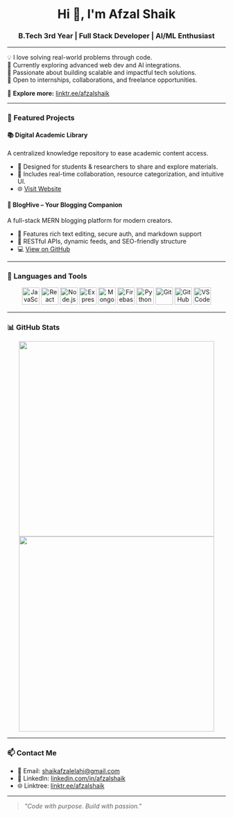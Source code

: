 <h1 align="center">Hi 👋, I'm Afzal Shaik</h1>
<h3 align="center">B.Tech 3rd Year | Full Stack Developer | AI/ML Enthusiast</h3>

---

💡 I love solving real-world problems through code.  
🌱 Currently exploring advanced web dev and AI integrations.  
🚀 Passionate about building scalable and impactful tech solutions.  
🤝 Open to internships, collaborations, and freelance opportunities.  

🔗 **Explore more:** [linktr.ee/afzalshaik]([https://linktr.ee/afzalshaik](https://linktr.ee/S_Afzal))

---

### 🚀 Featured Projects

#### 📚 Digital Academic Library  
A centralized knowledge repository to ease academic content access.  
- 🔹 Designed for students & researchers to share and explore materials.  
- 🔹 Includes real-time collaboration, resource categorization, and intuitive UI.  
- 🌐 [Visit Website](https://your-digital-library-site.com)  

#### 📝 BlogHive – Your Blogging Companion  
A full-stack MERN blogging platform for modern creators.  
- 🔹 Features rich text editing, secure auth, and markdown support  
- 🔹 RESTful APIs, dynamic feeds, and SEO-friendly structure  
- 💻 [View on GitHub](https://github.com/afzalshaik/bloghive)

---

### 🧰 Languages and Tools

<p align="center">
  <img src="https://cdn.jsdelivr.net/gh/devicons/devicon/icons/javascript/javascript-original.svg" height="40" alt="JavaScript" />
  <img src="https://cdn.jsdelivr.net/gh/devicons/devicon/icons/react/react-original.svg" height="40" alt="React" />
  <img src="https://cdn.jsdelivr.net/gh/devicons/devicon/icons/nodejs/nodejs-original.svg" height="40" alt="Node.js" />
  <img src="https://cdn.jsdelivr.net/gh/devicons/devicon/icons/express/express-original.svg" height="40" alt="Express.js" />
  <img src="https://cdn.jsdelivr.net/gh/devicons/devicon/icons/mongodb/mongodb-original.svg" height="40" alt="MongoDB" />
  <img src="https://cdn.jsdelivr.net/gh/devicons/devicon/icons/firebase/firebase-plain.svg" height="40" alt="Firebase" />
  <img src="https://cdn.jsdelivr.net/gh/devicons/devicon/icons/python/python-original.svg" height="40" alt="Python" />
  <img src="https://cdn.jsdelivr.net/gh/devicons/devicon/icons/git/git-original.svg" height="40" alt="Git" />
  <img src="https://cdn.jsdelivr.net/gh/devicons/devicon/icons/github/github-original.svg" height="40" alt="GitHub" />
  <img src="https://cdn.jsdelivr.net/gh/devicons/devicon/icons/vscode/vscode-original.svg" height="40" alt="VS Code" />
</p>

---

### 📊 GitHub Stats

<p align="center">
  <img src="https://github-readme-stats.vercel.app/api?username=afzalshaik&show_icons=true&theme=radical" width="450"/>
  <img src="https://github-readme-streak-stats.herokuapp.com/?user=afzalshaik&theme=radical" width="450"/>
</p>

---

### 📫 Contact Me

- 📧 Email: shaikafzalelahi@gmail.com  
- 💼 LinkedIn: [linkedin.com/in/afzalshaik](https://www.linkedin.com/in/shaik-afzal-elahi)  
- 🌐 Linktree: [linktr.ee/afzalshaik]([https://linktr.ee/afzalshaik](https://linktr.ee/S_Afzal))

---

> *"Code with purpose. Build with passion."*
